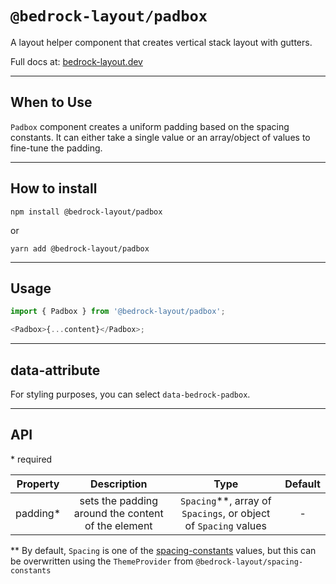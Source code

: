 # `@bedrock-layout/padbox`

A layout helper component that creates vertical stack layout with gutters.

Full docs at: [bedrock-layout.dev](https://bedrock-layout.dev/)

---

## When to Use

`Padbox` component creates a uniform padding based on the spacing constants. It can either take a single value or an array/object of values to fine-tune the padding.

---

## How to install

`npm install @bedrock-layout/padbox`

or

`yarn add @bedrock-layout/padbox`

---

## Usage

```javascript
import { Padbox } from '@bedrock-layout/padbox';

<Padbox>{...content}</Padbox>;
```

---

## data-attribute

For styling purposes, you can select `data-bedrock-padbox`.

---

## API

\* required

| Property  |                    Description                     |                               Type                                | Default |
| :-------: | :------------------------------------------------: | :---------------------------------------------------------------: | :-----: |
| padding\* | sets the padding around the content of the element | `Spacing`\*\*, array of `Spacings`, or object of `Spacing` values |    -    |

\*\* By default, `Spacing` is one of the [spacing-constants](https://github.com/Bedrock-Layouts/Bedrock/tree/main/packages/spacing-constants) values, but this can be overwritten using the `ThemeProvider` from `@bedrock-layout/spacing-constants`
